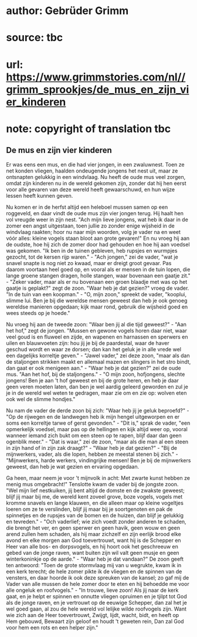 # author: Gebrüder Grimm
# source: tbc
# url: https://www.grimmstories.com/nl//grimm_sprookjes/de_mus_en_zijn_vier_kinderen
# note: copyright of translation tbc

## De mus en zijn vier kinderen 

Er was eens een mus, en die had vier jongen, in een zwaluwnest. Toen ze
net konden vliegen, haalden ondeugende jongens het nest uit, maar ze
ontsnapten gelukkig in een windvlaag. Nu heeft de oude mus veel zorgen,
omdat zijn kinderen nu in de wereld gekomen zijn, zonder dat hij hen
eerst voor alle gevaren van deze wereld heeft gewaarschuwd, en hun wijze
lessen heeft kunnen geven.

Nu komen er in de herfst altijd een heleboel mussen samen op een
roggeveld, en daar vindt de oude mus zijn vier jongen terug. Hij haalt
hen vol vreugde weer in zijn nest. "Ach mijn lieve jongens, wat heb ik
daar in de zomer een angst uitgestaan, toen jullie zo zonder enige
wijsheid in de windvlaag raakten; hoor nu naar mijn woorden, volg je
vader na en weet vóór alles: kleine vogels staan bloot aan grote
gevaren!" En nu vroeg hij aan de oudste, hoe hij zich de zomer door had
gehouden en hoe hij aan voedsel was gekomen. "Ik ben in de tuinen
gebleven, heb rupsjes en wurmpjes gezocht, tot de kersen rijp waren." -
"Ach jongen," zei de vader, "wat je snavel snapte is nog niet zo
kwaad, maar er dreigt groot gevaar. Pas daarom voortaan heel goed op, en
vooral als er mensen in de tuin lopen, die lange groene stangen dragen,
holle stangen, waar bovenaan een gaatje zit." - "Zeker vader, maar als
er nu bovenaan een groen blaadje met was op het gaatje is geplakt?"
zegt de zoon. "Waar heb je dat gezien?" vroeg de vader. "In de tuin
van een koopman." - "O, mijn zoon," spreekt de vader, "kooplui,
slimme lui. Ben je bij die wereldse mensen geweest dan heb je ook genoeg
wereldse manieren opgedaan; kijk maar rond, gebruik die wijsheid goed en
wees steeds op je hoede."

Nu vroeg hij aan de tweede zoon: "Waar ben jij al die tijd geweest?" -
"Aan het hof," zegt de jongen. "Mussen en gewone vogels horen daar
niet, waar veel goud is en fluweel en zijde, en wapenen en harnassen en
sperwers en uilen en blauwvoeten zijn: hou jij je bij de paardestal,
waar de haver geschud wordt en waar ze dorsen; dan kan het geluk je in
alle vrede wel een dagelijks korreltje geven." - "Jawel vader," zei
deze zoon, "maar als dan de staljongen strikken maakt en allemaal mazen
en slingers in het stro bindt, dan gaat er ook menigeen aan." - "Waar
heb je dat gezien?" zei de oude mus. "Aan het hof, bij de
staljongens." - "O mijn zoon, hofjongens, slechte jongens! Ben je aan
't hof geweest en bij de grote heren, en heb je daar geen veren moeten
laten, dan ben je wel aardig geleerd geworden en zul je je in de wereld
wel weten te gedragen, maar zie om en zie op: wolven eten ook wel de
slimme hondjes."

Nu nam de vader de derde zoon bij zich: "Waar heb jij je geluk
beproefd?" - "Op de rijwegen en de landwegen heb ik mijn hengel
uitgeworpen en er soms een korreltje tarwe of gerst gevonden." - "Dit
is," sprak de vader, "een opmerkelijk voedsel, maar pas op de
hellingen en kijk altijd weer op, vooral wanneer iemand zich bukt om een
steen op te rapen, blijf daar dan geen ogenblik meer." - "Dat is
waar," zei de zoon, "maar als die man al een steen in zijn hand of in
zijn zak draagt?" - "Waar heb je dat gezien?" - "Bij de mijnwerkers,
vader, als die lopen, hebben ze meestal stenen bij zich." -
"Mijnwerkers, harde werkers, vindingrijke mensen! Ben je bij de
mijnwerkers geweest, dan heb je wat gezien en ervaring opgedaan.

Ga heen, maar neem je voor 't mijnvolk in acht:
Met zwarte kunst hebben ze menig mus omgebracht!"
Tenslotte kwam de vader bij de jongste zoon. "Wel mijn lief nestkuiken,
jij bent altijd de domste en de zwakste geweest; blijf jij maar bij me,
de wereld kent zoveel grove, boze vogels, vogels met kromme snavels en
lange klauwen, en die alleen maar op kleine vogeltjes loeren om ze te
verslinden, blijf jij maar bij je soortgenoten en pak de spinnetjes en
de rupsjes van de bomen en de huizen, dan blijf je gelukkig en
tevreden." - "Och vaderlief; wie zich voedt zonder anderen te schaden,
die brengt het ver, en geen sperwer en geen havik, geen wouw en geen
arend zullen hem schaden, als hij maar zichzelf en zijn eerlijk brood
elke avond en elke morgen aan God toevertrouwt, want hij is de Schepper
en Heer van alle bos- en dorpsvogels, en hij hoort ook het geschreeuw en
gebed van de jonge raven, want buiten zijn wil valt geen musje en geen
winterkoninkje op de aarde." - "Waar heb je dat vandaan?" De zoon
geeft ten antwoord: "Toen de grote stormvlaag mij van u wegrukte, kwam
ik in een kerk terecht; de hele zomer pikte ik de vliegen en de spinnen
van de vensters, en daar hoorde ik ook deze spreuken van de kansel; zo
gaf mij de Vader van alle mussen de hele zomer door te eten en hij
behoedde me voor alle ongeluk en roofvogels." - "In trouwe, lieve
zoon! Als jij naar de kerk gaat, en je helpt er spinnen en onnutte
vliegen opruimen en je tjilpt tot God als de jonge raven, en je
vertrouwt op de eeuwige Schepper, dan zal het je wel goed gaan, al zou
de hele wereld vol lelijke wilde roofvogels zijn.
Want wie zich aan de Heer toevertrouwt,
Zwijgt, lijdt, wacht, bidt, en heeft op Hem gebouwd,
Bewaart zijn geloof en houdt 't geweten rein,
Dan zal God voor hem een rots en een helper zijn."
